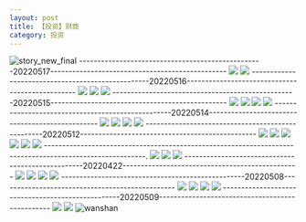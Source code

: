 ```yaml
---
layout: post
title: 【投资】财商
category: 投资
---
```

![story_new_final](http://rbwl8nwm4.hd-bkt.clouddn.com/img/story_new_final_0322.png)
--------------------------------------------------20220517------------------------------------------------
![](http://rc5p5sl4z.hd-bkt.clouddn.com/img/factors-220517-1.jpg)
![](http://rc5p5sl4z.hd-bkt.clouddn.com/img/factors-220517-2.jpg)
--------------------------------------------------20220516------------------------------------------------
![](http://rc5p5sl4z.hd-bkt.clouddn.com/img/factors-220516-1.jpg)
![](http://rc5p5sl4z.hd-bkt.clouddn.com/img/factors-220516-2.jpg)
![](http://rc5p5sl4z.hd-bkt.clouddn.com/img/factors-220516-3.jpg)
--------------------------------------------------20220515------------------------------------------------
![](http://rc5p5sl4z.hd-bkt.clouddn.com/img/factors-220515-new-1.jpg)
![](http://rc5p5sl4z.hd-bkt.clouddn.com/img/factors-220515-new-2.jpg)
![](http://rc5p5sl4z.hd-bkt.clouddn.com/img/factors-220515-new-3.jpg)
![](http://rc5p5sl4z.hd-bkt.clouddn.com/img/factors-220515-new-4.jpg)
--------------------------------------------------20220514------------------------------------------------
![](http://rc5p5sl4z.hd-bkt.clouddn.com/img/factors-220515-1.jpg)
![](http://rc5p5sl4z.hd-bkt.clouddn.com/img/factors-220515-2.jpg)
![](http://rc5p5sl4z.hd-bkt.clouddn.com/img/factors-220515-3.jpg)
![](http://rc5p5sl4z.hd-bkt.clouddn.com/img/factors-220515-4.jpg)
--------------------------------------------------20220512------------------------------------------------
![](http://rc5p5sl4z.hd-bkt.clouddn.com/img/factors-220512-1.png)
![](http://rc5p5sl4z.hd-bkt.clouddn.com/img/factors-220512-2.png)
![](http://rc5p5sl4z.hd-bkt.clouddn.com/img/factors-220512-3.png)
![](http://rc5p5sl4z.hd-bkt.clouddn.com/img/factors-220512-4.png)
![](http://rc5p5sl4z.hd-bkt.clouddn.com/img/factors-220512-5.png)
![](http://rc5p5sl4z.hd-bkt.clouddn.com/img/factors-220512-6.png)
---------------------------------------------------------------------------------------------------------.
![](http://rbwl8nwm4.hd-bkt.clouddn.com/img/financial-IQ-220324-1.PNG)
![](http://rbwl8nwm4.hd-bkt.clouddn.com/img/financial-IQ-220325-1.PNG)
![](http://rbwl8nwm4.hd-bkt.clouddn.com/img/situation-220418-1.jpg)
--------------------------------------------------20220422------------------------------------------------
![](http://rc5p5sl4z.hd-bkt.clouddn.com/img/factors-220422-1.png)
![](http://rc5p5sl4z.hd-bkt.clouddn.com/img/factors-220422-2.png)
![](http://rc5p5sl4z.hd-bkt.clouddn.com/img/factors-220422-3.png)
![](http://rc5p5sl4z.hd-bkt.clouddn.com/img/factors-220422-4.png)
--------------------------------------------------20220508------------------------------------------------
![](http://rc5p5sl4z.hd-bkt.clouddn.com/img/factors-220508-1.jpg)
![](http://rc5p5sl4z.hd-bkt.clouddn.com/img/factors-220508-2.jpg)
![](http://rc5p5sl4z.hd-bkt.clouddn.com/img/factors-220508-3.jpg)
![](http://rc5p5sl4z.hd-bkt.clouddn.com/img/factors-220508-4.jpg)
--------------------------------------------------20220509------------------------------------------------
![](http://rc5p5sl4z.hd-bkt.clouddn.com/img/factors-220509-1.png)
![](http://rc5p5sl4z.hd-bkt.clouddn.com/img/factors-220509-2.png)
![wanshan](http://rbwl8nwm4.hd-bkt.clouddn.com/img/wanshan.png)
